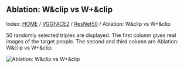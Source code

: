 ## Ablation: W&clip vs W+&clip

Index: [HOME](../../../../../) / [VGGFACE2](../../) / [ResNet50](../) / Ablation: W&clip vs W+&clip

50 randomly selected triples are displayed. The first column gives real images of the target people. The second and third column are Ablation: W&clip vs W+&clip.

![Ablation: W&clip vs W+&clip](gt_ours_ablation_w+clip.png)